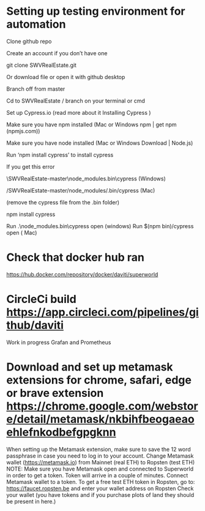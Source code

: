 # Setting up testing environment for automation

Clone github repo

Create an account if you don’t have one 

git clone  SWVRealEstate.git

Or download file or open it with github desktop

Branch off from master

Cd to SWVRealEstate /  branch on your terminal or cmd 

Set up Cypress.io  (read more about it Installing Cypress )

Make sure you have npm installed (Mac or Windows npm | get npm (npmjs.com)) 

Make sure you have node installed (Mac or Windows Download | Node.js)

Run ‘npm install cypress’ to install cypress

If you get this error 

\SWVRealEstate-master\node_modules\.bin\cypress (Windows)

/SWVRealEstate-master/node_modules/.bin/cypress (Mac)

(remove the cypress file from the .bin folder)

npm install cypress

Run .\node_modules\.bin\cypress open (windows)
Run $(npm bin)/cypress open ( Mac) 



# Check that docker hub ran 
https://hub.docker.com/repository/docker/daviti/superworld

# CircleCi build https://app.circleci.com/pipelines/github/daviti

Work in progress 
Grafan and Prometheus 



# Download and set up metamask extensions for chrome, safari, edge or brave extension https://chrome.google.com/webstore/detail/metamask/nkbihfbeogaeaoehlefnkodbefgpgknn
When setting up the Metamask extension, make sure to save the 12 word passphrase in case you need to log in to your account.
Change  Metamask wallet (https://metamask.io) from Mainnet (real ETH) to Ropsten (test ETH) 
NOTE: Make sure you have Metamask open and connected to Superworld in order to get a token. Token will arrive in a couple of minutes.
Connect Metamask wallet to a token.
To get a free test ETH token  in Ropsten, go to: https://faucet.ropsten.be  and enter your wallet address on Ropsten
Check your wallet (you have tokens and if you purchase plots of land they should be present in here.)

